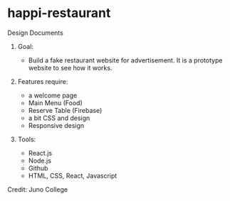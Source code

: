 # happi-restaurant

Design Documents

1. Goal:
    - Build a fake restaurant website for advertisement. It is a prototype website to see how it works.

2. Features require:
    - a welcome page
    - Main Menu (Food)
    - Reserve Table (Firebase)
    - a bit CSS and design
    - Responsive design


3. Tools:
    - React.js
    - Node.js
    - Github
    - HTML, CSS, React, Javascript

Credit: Juno College
